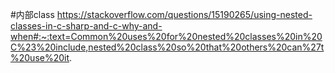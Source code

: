 ﻿#内部class
https://stackoverflow.com/questions/15190265/using-nested-classes-in-c-sharp-and-c-why-and-when#:~:text=Common%20uses%20for%20nested%20classes%20in%20C%23%20include,nested%20class%20so%20that%20others%20can%27t%20use%20it.
